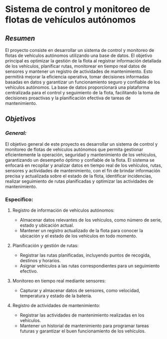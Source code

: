 # Sistema de control y monitoreo de flotas de vehículos autónomos

## *Resumen*

El proyecto consiste en desarrollar un sistema de control y monitoreo de flotas de vehículos autónomos utilizando una base de datos. El objetivo principal es optimizar la gestión de la flota al registrar información detallada de los vehículos, planificar rutas, monitorear en tiempo real datos de sensores y mantener un registro de actividades de mantenimiento. Esto permitirá mejorar la eficiencia operativa, tomar decisiones informadas basadas en datos y garantizar un funcionamiento seguro y confiable de los vehículos autónomos. La base de datos proporcionará una plataforma centralizada para el control y seguimiento de la flota, facilitando la toma de decisiones proactivas y la planificación efectiva de tareas de mantenimiento.

## *Objetivos*

### *General:*

El objetivo general de este proyecto es desarrollar un sistema de control y monitoreo de flotas de vehículos autónomos que permita gestionar eficientemente la operación, seguridad y mantenimiento de los vehículos, garantizando un desempeño óptimo y confiable de la flota. El sistema se enfocará en recopilar y analizar datos en tiempo real de los vehículos, rutas, sensores y actividades de mantenimiento, con el fin de brindar información precisa y actualizada sobre el estado de la flota, identificar incidencias, realizar seguimiento de rutas planificadas y optimizar las actividades de mantenimiento. 

### Especifico:

1. Registro de información de vehículos autónomos:
   - Almacenar datos relevantes de los vehículos, como número de serie, estado y ubicación actual.
   - Mantener un registro actualizado de la flota para conocer la ubicación y el estado de los vehículos en todo momento.

2. Planificación y gestión de rutas:
   - Registrar las rutas planificadas, incluyendo puntos de recogida, destinos y horarios.
   - Asignar vehículos a las rutas correspondientes para un seguimiento efectivo.
3. Monitoreo en tiempo real mediante sensores:
   - Capturar y almacenar datos de sensores, como velocidad, temperatura y estado de la batería.
4. Registro de actividades de mantenimiento:
   - Registrar las actividades de mantenimiento realizadas en los vehículos.
   - Mantener un historial de mantenimiento para programar tareas futuras y garantizar el buen funcionamiento de los vehículos.



